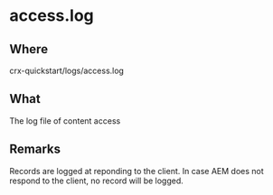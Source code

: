 # access.log

## Where

crx-quickstart/logs/access.log

## What

The log file of content access

## Remarks

Records are logged at reponding to the client.
In case AEM does not respond to the client, no record will be logged.



